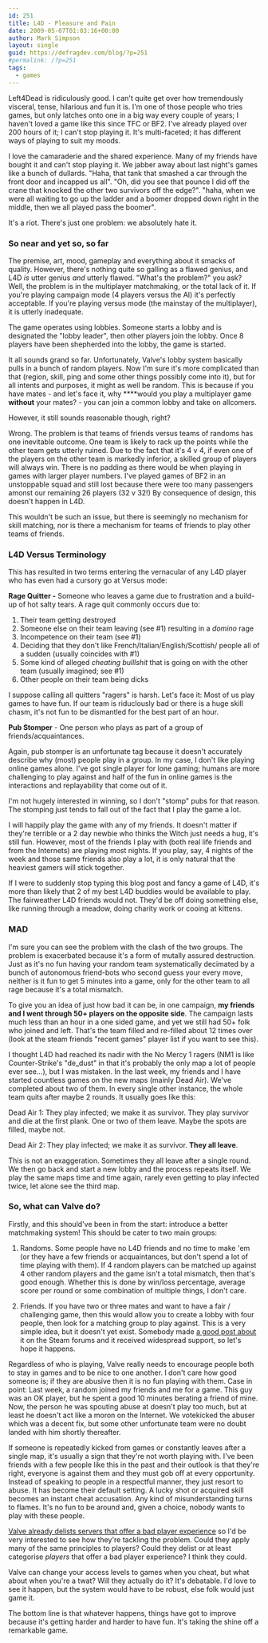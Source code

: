 ```yaml
---
id: 251
title: L4D - Pleasure and Pain
date: 2009-05-07T01:03:16+00:00
author: Mark Simpson
layout: single
guid: https://defragdev.com/blog/?p=251
#permalink: /?p=251
tags:
  - games
---
```

Left4Dead is ridiculously good. I can't quite get over how tremendously visceral, tense, hilarious and fun it is. I'm one of those people who tries games, but only latches onto one in a big way every couple of years; I haven't loved a game like this since TFC or BF2. I've already played over 200 hours of it; I can't stop playing it. It's multi-faceted; it has different ways of playing to suit my moods.

I love the camaraderie and the shared experience. Many of my friends have bought it and can't stop playing it. We jabber away about last night's games like a bunch of dullards. "Haha, that tank that smashed a car through the front door and incapped us all". "Oh, did you see that pounce I did off the crane that knocked the other two survivors off the edge?". "haha, when we were all waiting to go up the ladder and a boomer dropped down right in the middle, then we all played pass the boomer".

It's a riot. There's just one problem: we absolutely hate it.

### So near and yet so, so far

The premise, art, mood, gameplay and everything about it smacks of quality. However, there's nothing quite so galling as a flawed genius, and L4D _is_ utter genius _and_ utterly flawed. "What's the problem?" you ask? Well, the problem is in the multiplayer matchmaking, or the total lack of it. If you're playing campaign mode (4 players versus the AI) it's perfectly acceptable. If you're playing versus mode (the mainstay of the multiplayer), it is utterly inadequate.

The game operates using lobbies. Someone starts a lobby and is designated the "lobby leader", then other players join the lobby. Once 8 players have been shepherded into the lobby, the game is started.

It all sounds grand so far. Unfortunately, Valve's lobby system basically pulls in a bunch of random players. Now I'm sure it's more complicated than that (region, skill, ping and some other things possibly come into it), but for all intents and purposes, it might as well be random. This is because if you have mates - and let's face it, why ****would you play a multiplayer game **without** your mates? - you can join a common lobby and take on allcomers.

However, it still sounds reasonable though, right?

Wrong. The problem is that teams of friends versus teams of randoms has one inevitable outcome. One team is likely to rack up the points while the other team gets utterly ruined. Due to the fact that it's 4 v 4, if even one of the players on the other team is markedly inferior, a skilled group of players will always win. There is no padding as there would be when playing in games with larger player numbers. I've played games of BF2 in an unstoppable squad and still lost because there were too many passengers amonst our remaining 26 players (32 v 32!) By consequence of design, this doesn't happen in L4D.

This wouldn't be such an issue, but there is seemingly no mechanism for skill matching, nor is there a mechanism for teams of friends to play other teams of friends.

### L4D Versus Terminology

This has resulted in two terms entering the vernacular of any L4D player who has even had a cursory go at Versus mode:

**Rage Quitter -** Someone who leaves a game due to frustration and a build-up of hot salty tears. A rage quit commonly occurs due to:

  1. Their team getting destroyed
  2. Someone else on their team leaving (see #1) resulting in a _domino_ rage
  3. Incompetence on their team (see #1)
  4. Deciding that they don't like French/Italian/English/Scottish/<insert nationality here> people all of a sudden (usually coincides with #1)
  5. Some kind of alleged _cheating_ _bulllshit_ that is going on with the other team (usually imagined; see #1)
  6. Other people on their team being dicks

I suppose calling all quitters "ragers" is harsh. Let's face it: Most of us play games to have fun. If our team is riduclously bad or there is a huge skill chasm, it's not fun to be dismantled for the best part of an hour.

**Pub Stomper** - One person who plays as part of a group of friends/acquaintances.

Again, pub stomper is an unfortunate tag because it doesn't accurately describe why (most) people play in a group. In my case, I don't like playing online games alone. I've got single player for lone gaming; humans are more challenging to play against and half of the fun in online games is the interactions and replayability that come out of it.

I'm not hugely interested in winning, so I don't "stomp" pubs for that reason. The stomping just tends to fall out of the fact that I play the game a lot.

I will happily play the game with any of my friends. It doesn't matter if they're terrible or a 2 day newbie who thinks the Witch just needs a hug, it's still fun. However, most of the friends I play with (both real life friends and from the Internets) are playing most nights. If you play, say, 4 nights of the week and those same friends also play a lot, it is only natural that the heaviest gamers will stick together.

If I were to suddenly stop typing this blog post and fancy a game of L4D, it's more than likely that 2 of my best L4D buddies would be available to play. The fairweather L4D friends would not. They'd be off doing something else, like running through a meadow, doing charity work or cooing at kittens.

### MAD

I'm sure you can see the problem with the clash of the two groups. The problem is exacerbated because it's a form of mutally assured destruction. Just as it's no fun having your random team systematically decimated by a bunch of autonomous friend-bots who second guess your every move, neither is it fun to get 5 minutes into a game, only for the other team to all rage because it's a total mismatch.

To give you an idea of just how bad it can be, in one campaign, **my friends and I went through 50+ players on the opposite side**. The campaign lasts much less than an hour in a one sided game, and yet we still had 50+ folk who joined and left. That's the team filled and re-filled about 12 times over (look at the steam friends "recent games" player list if you want to see this).

I thought L4D had reached its nadir with the No Mercy 1 ragers (NM1 is like Counter-Strike's "de_dust" in that it's probably the only map a lot of people ever see...), but I was mistaken. In the last week, my friends and I have started countless games on the new maps (mainly Dead Air). We've completed about two of them. In every single other instance, the whole team quits after maybe 2 rounds. It usually goes like this:

Dead Air 1: They play infected; we make it as survivor. They play survivor and die at the first plank. One or two of them leave. Maybe the spots are filled, maybe not.

Dead Air 2: They play infected; we make it as survivor. **They all leave**.

This is not an exaggeration. Sometimes they all leave after a single round. We then go back and start a new lobby and the process repeats itself. We play the same maps time and time again, rarely even getting to play infected twice, let alone see the third map.

### So, what can Valve do?

Firstly, and this should've been in from the start: introduce a better matchmaking system! This should be cater to two main groups:

1. Randoms. Some people have no L4D friends and no time to make 'em (or they have a few friends or acquaintances, but don't spend a lot of time playing with them). If 4 random players can be matched up against 4 other random players and the game isn't a total mismatch, then that's good enough. Whether this is done by win/loss percentage, average score per round or some combination of multiple things, I don't care.

2. Friends. If you have two or three mates and want to have a fair / challenging game, then this would allow you to create a lobby with four people, then look for a matching group to play against. This is a very simple idea, but it doesn't yet exist. Somebody made [a good post about](http://forums.steampowered.com/forums/showthread.php?t=781382) it on the Steam forums and it received widespread support, so let's hope it happens.

Regardless of who is playing, Valve really needs to encourage people both to stay in games and to be nice to one another. I don't care how good someone is; if they are abusive then it is no fun playing with them. Case in point: Last week, a random joined my friends and me for a game. This guy was an OK player, but he spent a good 10 minutes berating a friend of mine. Now, the person he was spouting abuse at doesn't play too much, but at least he doesn't act like a moron on the Internet. We votekicked the abuser which was a decent fix, but some other unfortunate team were no doubt landed with him shortly thereafter.

If someone is repeatedly kicked from games or constantly leaves after a single map, it's usually a sign that they're not worth playing with. I've been friends with a few people like this in the past and their outlook is that they're right, everyone is against them and they must gob off at every opportunity. Instead of speaking to people in a respectful manner, they just resort to abuse. It has become their default setting. A lucky shot or acquired skill becomes an instant cheat accusation. Any kind of misunderstanding turns to flames. It's no fun to be around and, given a choice, nobody wants to play with these people.

[Valve already delists servers that offer a bad player experience](http://www.teamfortress.com/post.php?id=2338) so I'd be very interested to see how they're tackling the problem. Could they apply many of the same principles to players? Could they delist or at least categorise _players_ that offer a bad player experience? I think they could.

Valve can change your access levels to games when you cheat, but what about when you're a twat? Will they actually do it? It's debatable. I'd love to see it happen, but the system would have to be robust, else folk would just game it.

The bottom line is that whatever happens, things have got to improve because it's getting harder and harder to have fun. It's taking the shine off a remarkable game.